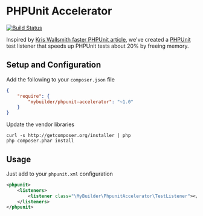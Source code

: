 PHPUnit Accelerator
===================
[![Build Status](https://secure.travis-ci.org/mybuilder/phpunit-accelerator.svg?branch=master)](http://travis-ci.org/mybuilder/phpunit-accelerator)

Inspired by [Kris Wallsmith faster PHPUnit article](http://kriswallsmith.net/post/18029585104/faster-phpunit), we've created a [PHPUnit](http://phpunit.de) test listener that speeds up PHPUnit tests about 20% by freeing memory.

Setup and Configuration
-----------------------
Add the following to your `composer.json` file
```json
{
    "require": {
        "mybuilder/phpunit-accelerator": "~1.0"
    }
}
```

Update the vendor libraries

    curl -s http://getcomposer.org/installer | php
    php composer.phar install

Usage
-----
Just add to your `phpunit.xml` configuration
```xml
<phpunit>
    <listeners>
        <listener class="\MyBuilder\PhpunitAccelerator\TestListener"></listener>
    </listeners>
</phpunit>
```
